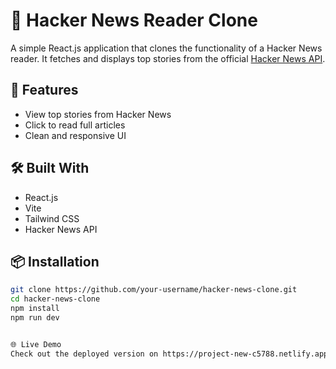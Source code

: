 # 📰 Hacker News Reader Clone

A simple React.js application that clones the functionality of a Hacker News reader. It fetches and displays top stories from the official [Hacker News API](https://github.com/HackerNews/API).

## 🚀 Features

- View top stories from Hacker News
- Click to read full articles
- Clean and responsive UI

## 🛠️ Built With

- React.js
- Vite
- Tailwind CSS
- Hacker News API

## 📦 Installation

```bash
git clone https://github.com/your-username/hacker-news-clone.git
cd hacker-news-clone
npm install
npm run dev


🌐 Live Demo
Check out the deployed version on https://project-new-c5788.netlify.app/
